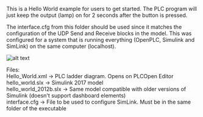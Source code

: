 This is a Hello World example for users to get started. The PLC program will just keep the output (lamp) on for 2 seconds after the button is pressed.

The interface.cfg from this folder should be used since it matches the configuration of the UDP Send and Receive blocks in the model. This was configured for a system that is running everything (OpenPLC, Simulink and SimLink) on the same computer (localhost).

![alt text](https://s3.amazonaws.com/files.websitetoolbox.com/203128/3543947)


Files:  
Hello_World.xml -> PLC ladder diagram. Opens on PLCOpen Editor  
hello_world.slx -> Simulink 2017 model  
hello_world_2012b.slx -> Same model compatible with older versions of Simulink (doesn't support dashboard elements)  
interface.cfg -> File to be used to configure SimLink. Must be in the same folder of the executable
